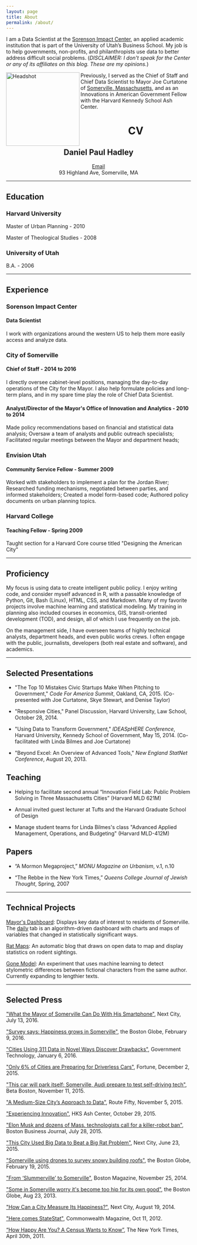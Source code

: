 ```yaml
---
layout: page
title: About
permalink: /about/
---
```


I am a Data Scientist at the [Sorenson Impact Center](http://eccles.utah.edu/sorenson-impact-center/), an applied academic institution that is part of the University of Utah’s Business School. My job is to help governments, non-profits, and philanthropists use data to better address difficult social problems. (*DISCLAIMER: I don't speak for the Center or any of its affiliates on this blog. These are my opinions.*)

<img src="http://danielphadley.com/images/Daniel_Hadley_2016.jpg" alt="Headshot" style="width: 200px;" align="left"/>

Previously, I served as the Chief of Staff and Chief Data Scientist to Mayor Joe Curtatone of [Somerville, Massachusetts](http://www.boston.com/news/globe/magazine/articles/2006/05/14/the_model_city/), and as an Innovations in American Government Fellow with the Harvard Kennedy School Ash Center. 




<center> <h1>CV</h1> </center>

<center> <h2>Daniel Paul Hadley</h2> </center>
<center> <a href="http://scr.im/32e4">Email</a></center>
<center> 93 Highland Ave, Somerville, MA </center>

****

## Education

### Harvard University

Master of Urban Planning - 2010

Master of Theological Studies - 2008

### University of Utah

B.A. - 2006

<!--- B.A., Middle Eastern Studies: Hebrew - 2006 -->

****

## Experience

### Sorenson Impact Center

#### Data Scientist

I work with organizations around the western US to help them more easily access and analyze data. 

### City of Somerville

#### Chief of Staff - 2014 to 2016

I directly oversee cabinet-level positions, managing the day-to-day operations of the City for the Mayor. I also help formulate policies and long-term plans, and in my spare time play the role of Chief Data Scientist.

#### Analyst/Director of the Mayor's Office of Innovation and Analytics -  2010 to 2014

Made policy recommendations based on financial and statistical data analysis; Oversaw a team of analysts and public outreach specialists; Facilitated regular meetings between the Mayor and department heads;

### Envision Utah

#### Community Service Fellow - Summer 2009

Worked with stakeholders to implement a plan for the Jordan River; Researched funding mechanisms, negotiated between parties, and informed stakeholders; Created a model form-based code; Authored policy documents on urban planning topics.

### Harvard College

#### Teaching Fellow - Spring 2009

Taught section for a Harvard Core course titled "Designing the American City"

****

## Proficiency 

My focus is using data to create intelligent public policy. I enjoy writing code, and consider myself advanced in R, with a passable knowledge of Python, Git, Bash (Linux), HTML, CSS, and Markdown. Many of my favorite projects involve machine learning and statistical modeling. My training in planning also included courses in economics, GIS, transit-oriented development (TOD), and design, all of which I use frequently on the job. 

On the management side, I have overseen teams of highly technical analysts, department heads, and even public works crews. I often engage with the public, journalists, developers (both real estate and software), and academics.  

****

## Selected Presentations

+ "The Top 10 Mistakes Civic Startups Make When Pitching to Government," *Code For America Summit*, Oakland, CA, 2015. (Co-presented with Joe Curtatone, Skye Stewart, and Denise Taylor)

+ "Responsive Cities," Panel Discussion, Harvard University, Law School, October 28, 2014.   

+ "Using Data to Transform Government," *IDEASpHERE Conference*, Harvard University, Kennedy School of Government, May 15, 2014. (Co-facilitated with Linda Bilmes and Joe Curtatone)

+ "Beyond Excel: An Overview of Advanced Tools," *New England StatNet Conference*, August 20, 2013.

## Teaching

+ Helping to facilitate second annual “Innovation Field Lab: Public Problem Solving in Three Massachusetts Cities” (Harvard MLD 621M)

+ Annual invited guest lecturer at Tufts and the Harvard Graduate School of Design

+ Manage student teams for Linda Bilmes's class "Advanced Applied Management, Operations, and Budgeting" (Harvard MLD-412M)

## Papers

+ “A Mormon Megaproject,” *MONU Magazine on Urbanism*, v.1, n.10

+ “The Rebbe in the New York Times,” *Queens College Journal of Jewish Thought*, Spring, 2007

****

## Technical Projects

[Mayor's Dashboard](http://www.somervillema.gov/dashboard/): Displays key data of interest to residents of Somerville. The [daily](http://www.somervillema.gov/dashboard/daily.html) tab is an algorithm-driven dashboard with charts and maps of variables that changed in statistically significant ways.   

[Rat Maps](http://ratmaps.com/): An automatic blog that draws on open data to map and display statistics on rodent sightings.

[Gone Model](http://danielphadley.com/Gone-Girl-Prediction/): An experiment that uses machine learning to detect stylometric differences between fictional characters from the same author. Currently expanding to lengthier texts.  

****

## Selected Press

["What the Mayor of Somerville Can Do With His Smartphone"](https://nextcity.org/daily/entry/mayor-somerville-smartphone-data-open-gov), Next City, July 13, 2016.

["Survey says: Happiness grows in Somerville"](https://www.bostonglobe.com/metro/regionals/north/2016/02/09/survey-says-happiness-grows-somerville/gRVG7rbqhNGFki8OcrSmLI/story.html), the Boston Globe, February 9, 2016.

["Cities Using 311 Data in Novel Ways Discover Drawbacks"](http://www.govtech.com/data/Cities-Using-311-Data-in-Novel-Ways-Discover-Drawbacks.html), Government Technology, January 6, 2016. 

["Only 6% of Cities are Preparing for Driverless Cars"](http://fortune.com/2015/12/02/somerville-driverless-car/), Fortune, December 2, 2015.

["This car will park itself: Somerville, Audi prepare to test self-driving tech"](http://www.betaboston.com/news/2015/11/24/this-car-will-park-itself-somerville-audi-prepare-to-test-self-driving-tech/), Beta Boston, November 11, 2015.

["A Medium-Size City’s Approach to Data"](http://www.routefifty.com/2015/11/somerville-massachusetts-stat-program/123465/), Route Fifty, November 5, 2015.

["Experiencing Innovation"](http://ash.harvard.edu/news/experiencing-innovation), HKS Ash Center, October 29, 2015.

["Elon Musk and dozens of Mass. technologists call for a killer-robot ban"](http://www.bizjournals.com/boston/blog/startups/2015/07/elon-musk-and-dozens-of-mass-technologists-call.html), Boston Business Journal, July 28, 2015.

["This City Used Big Data to Beat a Big Rat Problem"](http://nextcity.org/daily/entry/rat-problem-cities-big-data-solution-somerville-mass), Next City, June 23, 2015.

["Somerville using drones to survey snowy building roofs"](http://www.bostonglobe.com/metro/2015/02/19/somerville-using-drones-survey-snowy-building-roofs/qYXOJ6X3iBaur854JFnuPJ/story.html), the Boston Globe, February 19, 2015.

["From ‘Slummerville’ to Somerville"](http://www.bostonmagazine.com/news/blog/2014/11/25/somerville-video-harvard-kennedy-school/), Boston Magazine, November 25, 2014.

["Some in Somerville worry it's become too hip for its own good"](http://www.bostonglobe.com/lifestyle/style/2013/08/22/some-somerville-worry-become-too-hip-for-its-own-good/Ibas2h5Q5p9MTl82qQ2OwK/story.html), the Boston Globe, Aug 23, 2013.

["How Can a City Measure Its Happiness?"](http://nextcity.org/daily/entry/happiest-cities-well-being-survey-policy), Next City, August 19, 2014.

["Here comes StateStat"](http://commonwealthmagazine.org/politics/002-here-comes-statestat/), Commonwealth Magazine, Oct 11, 2012.

[“How Happy Are You? A Census Wants to Know”](http://www.nytimes.com/2011/05/01/us/01happiness.html?pagewanted=all&_r=0), The New York Times, April 30th, 2011.
  

<!--- 
	Accomplishments 
	### Statistical Analysis
	+ Analyzed survey data and uncovered the link between wellbeing and city services
	+ Found that people in the single stream pilot ranked 2 and 3 SD higher on satisfaction
	+ Demonstrated a link between citation issuance and arrests
	+ Predicted % of residents who generated more waste than 65 gallons using average tonnage plus distribution from data on visible trash. Bought larger bins.
	+ Descriptive and predictive stats for rats. 30% Decrease demonstrated by CausalImpact tool.
	+ Property values
	+ Pedestrian collisions - traffic sign at Highland and Grove
	+ Discovered discrepancy between assessments and building permits
	+ Predicted high school enrollment for coming years
	+ Modeled the age of roadways as a function of PCI
	+ Modeled fire response times for possible station locations and made crucial reccomendations about properties
	+ Estimated the effectiveness of our rodent policies using time-series model with Boston as control

	### Financial Analysis
	+ Did complex financial analysis of streetlights, as well as a 10% audit: 400k savings 
	+ Worked with finance on the analysis of collective bargaining agreements
	+ Used data on tipping fees and CPI to predict price changes in our Waste Management cont.
	+ Championed the road pavement plan. Predicted large savings for preventive maintenance. 

	### Policy Analysis
	+ Capital planning
	+ BLM
	+ Police body cams
	+ Residential parking permit increases
	+ Audi self-driving car focus

	### Cost Savings
	+ Consulting fees: food trucks, streetlights, preventive maintenance, capital planning, etc.
	+ Recommendation: street lights, staffing in Elections (OT), 311, capital planning, postage
	ticket glitch, smart cars, fire station 

	### Accountability
	+ DPW score card, supervision of OT, 311 data, Fire CAD calls, Preventive Maintenance 

	### Hacking
	+ Online payments
	+ Data dashboard
	+ Daily data dumps from 311, ISD, etc
	+ Automated several hours worth of charts and mapping
	+ MCAS visualization 

	### Project Management
	+ Innovation Field Lab with HKS
	+ Audi Urban Innovations
	+ Revamped SomerStat - e.g., more, but shorter meetings
-->

